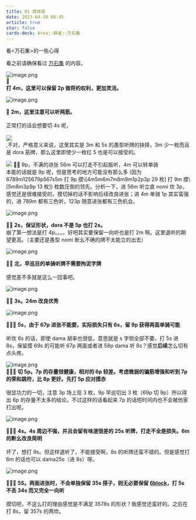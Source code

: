 ```yaml
---
title: 01 牌效率
date: 2023-04-30 06:45
article: true
star: false
cards-deck: Area::麻雀::万石集
---
```


看<万石集>的一些心得
<!-- more -->

看之前请确保看过 [万石集](万石集) 的内容。

![image.png](http://oss.naglfar28.com/naglfar28/202304300746898.png)   
🌟  
**打 4m，这里可以保留 2p 做将的权利，更加灵活。**  


![image.png](http://oss.naglfar28.com/naglfar28/202304300752418.png)  
  
🌟 **2m，这里注意可以听两筋。**  
<br>
正常打的话会想要切 4s 呢，  
<br>
<img src="http://oss.naglfar28.com/naglfar28/202304300758400.png"/>  
,不对，严格意义来说，这里其实是 3m 和 5s 的愚型听牌的抉择，3m 少一枚而且是 dora 筋牌，那么这里即使少一枚红 5 也是可以接受的。  


<img src="http://oss.naglfar28.com/naglfar28/202304300806142.png"/>   
🌟🌟 9p，不满的进张 56m 可以打走不引起振听，4m 可以转单骑 <br>
本能的话就是 9p 呢，但是思考的地方可能没有那么多  
(因为 6789m125679p567s5m  
打 9p 摸\[4m5m6m7m8m9m1p2p3p 29 枚]  
打 9m 摸\[5m8m3p9p 13 枚])  
枚数压倒的领先。分析一下，进 56m 听立直 nomi 坎 3p，感觉还是很难接受的，摸切掉的话不影响后续改良进张；进 4m 单骑 1p 其实蛮强的，进 789m 都有三色听，123p 随意进张都有三色机会。  


![image.png](http://oss.naglfar28.com/naglfar28/202304300827051.png)  
  
🌟🌟 **2s，保证形状，dora 不是 5p 也打 2s。**<br>
崩了第一想法是打 4p。。。。好吧其实要保留一向听也是打 2m 啊。这里退听的期望更高。（主要还是愚型 nomi 断幺不确的牌不太能立的出去）  


![image.png](http://oss.naglfar28.com/naglfar28/202304302225286.png)  
  
🌟🌟 **北，早巡目的单骑听牌不需要拘泥字牌**  
<br>
感觉差不多就是这么一回事吧。

![image.png](http://oss.naglfar28.com/naglfar28/202304302227595.png)  
  
🌟🌟 **3s。24m 改良优秀**

![image.png](http://oss.naglfar28.com/naglfar28/202304302233454.png)  
  
🌟🌟🌟 **5s，由于 67p 进张不能要，实际损失只有 6s，留 9p 获得两面单骑可能**  
<br>
听坎 6s 的话，即使 dama 胡率也很低，意思就是 s 字侧全部不要，打 5s 进 8s，保留摸 69s 的可能听 67p 两面或者进 58p dama 听 8s？感觉**后续**怎么切有点头疼。

![image.png](http://oss.naglfar28.com/naglfar28/202304302238385.png)  
🌟🌟🌟 **切 5p。7p 的存量很健康，相对的 6p 较差。考虑微弱的骗筋增强和听到 7p 的荣和跳符，比 8p 更好。先打 5p 应对摸赤**  
<br>
很显功力的一切，注意 3p 场上现 3 枚，9p 早巡切出 3 枚（69p 切 9p）所以得出 6p 的存量不太多的结论。不过这样的话看起来 7p 的话短时间内也不会被他家打出呢。

![image.png](http://oss.naglfar28.com/naglfar28/202304302243099.png)  
  
🌟🌟🌟 **4s。4s 周边不强，并且会留有味道很差的 25s 听牌，打走不全是损失。6m 的断幺改良简明**  
<br>
坏了，想打 9s。但这样退听了，不能接受啊，8s 的听牌还蛮不错的。但是感觉打 6m 的话也可以 dama25s（进 8s）呀。

![image.png](http://oss.naglfar28.com/naglfar28/202304302247813.png)  
  
🌟🌟🌟 **5S。两面进张时，不会单独保留 35s 搭子，则无必要保留 [6block](../麻雀绝艺总纲/牌效理论.md#6block理论)，打 5s 不丢 34s 而又完全一向听**  
<br>
摸切吧，不这么打的理由感觉是不满足 3578s 的形状？我感觉还蛮好的。之后在打 8s，留 357s 的两坎。
